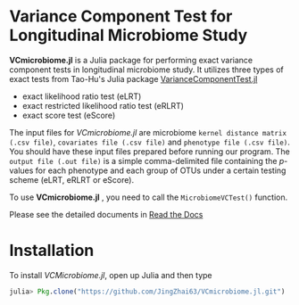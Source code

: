 
# Variance Component Test for Longitudinal Microbiome Study

**VCmicrobiome.jl** is a Julia package for performing exact variance component tests in longitudinal microbiome study. It utilizes three types of exact tests from Tao-Hu's Julia package [VarianceComponentTest.jl](https://github.com/Tao-Hu/VarianceComponentTest.jl/blob/master/README.md)

* exact likelihood ratio test (eLRT)
* exact restricted likelihood ratio test (eRLRT)
* exact score test (eScore)

The input files for _VCmicrobiome.jl_ are microbiome `kernel distance matrix (.csv file)`, `covariates file (.csv file)` and `phenotype file (.csv file)`. You should have these input files prepared before running our program. The `output file (.out file)` is a simple comma-delimited file containing the _p_-values for each phenotype and each group of OTUs under a certain testing scheme (eLRT, eRLRT or eScore).

To use **VCmicrobiome.jl** , you need to call the `MicrobiomeVCTest()` function.

Please see the detailed documents in [Read the Docs](http://vcmicrobiomejl.readthedocs.io/en/latest/)

# Installation

To install _VCMicrobiome.jl_, open up Julia and then type

```julia
julia> Pkg.clone("https://github.com/JingZhai63/VCmicrobiome.jl.git")
```
